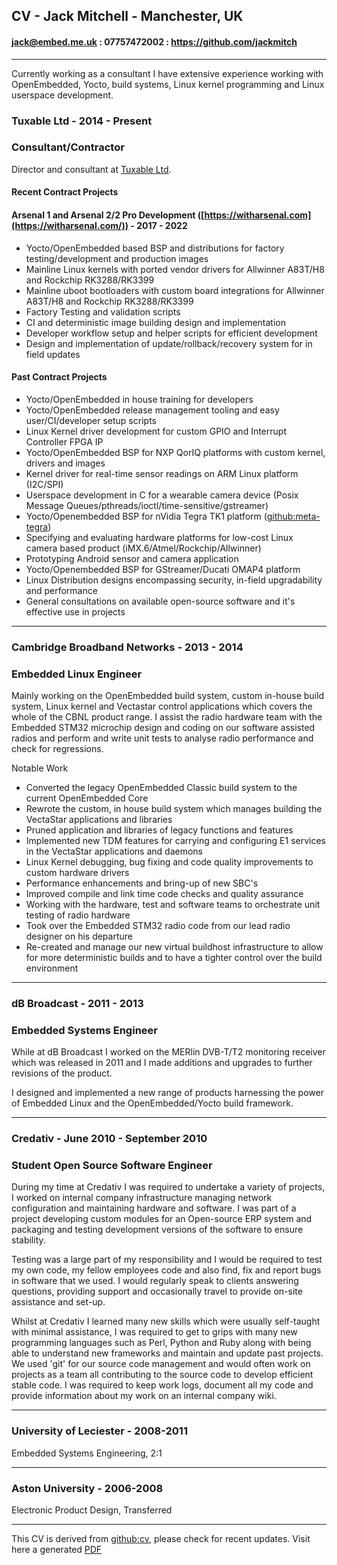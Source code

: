 ## CV - Jack Mitchell - Manchester, UK

#### jack@embed.me.uk : 07757472002 : https://github.com/jackmitch
---

Currently working as a consultant I have extensive experience working with OpenEmbedded, Yocto, build systems, Linux kernel programming and Linux userspace development.

### Tuxable Ltd - 2014 - Present
### Consultant/Contractor

Director and consultant at [Tuxable Ltd](http://www.tuxable.co.uk).

#### Recent Contract Projects

#### Arsenal 1 and Arsenal 2/2 Pro Development ([https://witharsenal.com](https://witharsenal.com/)) - 2017 - 2022

- Yocto/OpenEmbedded based BSP and distributions for factory testing/development and production images
- Mainline Linux kernels with ported vendor drivers for Allwinner A83T/H8 and Rockchip RK3288/RK3399
- Mainline uboot bootloaders with custom board integrations for Allwinner A83T/H8 and Rockchip RK3288/RK3399
- Factory Testing and validation scripts
- CI and deterministic image building design and implementation
- Developer workflow setup and helper scripts for efficient development
- Design and implementation of update/rollback/recovery system for in field updates

#### Past Contract Projects

- Yocto/OpenEmbedded in house training for developers
- Yocto/OpenEmbedded release management tooling and easy user/CI/developer setup scripts
- Linux Kernel driver development for custom GPIO and Interrupt Controller FPGA IP
- Yocto/OpenEmbedded BSP for NXP QorIQ platforms with custom kernel, drivers and images
- Kernel driver for real-time sensor readings on ARM Linux platform (I2C/SPI)
- Userspace development in C for a wearable camera device (Posix Message Queues/pthreads/ioctl/time-sensitive/gstreamer)
- Yocto/Openembedded BSP for nVidia Tegra TK1 platform ([github:meta-tegra](https://github.com/madisongh/meta-tegra))
- Specifying and evaluating hardware platforms for low-cost Linux camera based product (iMX.6/Atmel/Rockchip/Allwinner)
- Prototyping Android sensor and camera application
- Yocto/Openembedded BSP for GStreamer/Ducati OMAP4 platform
- Linux Distribution designs encompassing security, in-field upgradability and performance
- General consultations on available open-source software and it's effective use in projects

---

### Cambridge Broadband Networks - 2013 - 2014
### Embedded Linux Engineer

Mainly working on the OpenEmbedded build system, custom in-house build system, Linux kernel and Vectastar control applications which covers the whole of the CBNL product range. I assist the radio hardware team with the Embedded STM32 microchip design and coding on our software assisted radios and perform and write unit tests to analyse radio performance and check for regressions.

Notable Work
- Converted the legacy OpenEmbedded Classic build system to the current OpenEmbedded Core
- Rewrote the custom, in house build system which manages building the VectaStar applications and libraries
- Pruned application and libraries of legacy functions and features
- Implemented new TDM features for carrying and configuring E1 services in the VectaStar applications and daemons
- Linux Kernel debugging, bug fixing and code quality improvements to custom hardware drivers
- Performance enhancements and bring-up of new SBC's
- Improved compile and link time code checks and quality assurance
- Working with the hardware, test and software teams to orchestrate unit testing of radio hardware
- Took over the Embedded STM32 radio code from our lead radio designer on his departure
- Re-created and manage our new virtual buildhost infrastructure to allow for more deterministic builds and to have a tighter control over the build environment

---

### dB Broadcast - 2011 - 2013
### Embedded Systems Engineer

While at dB Broadcast I worked on the MERlin DVB-T/T2 monitoring receiver which was released in 2011 and I made additions and upgrades to further revisions of the product.

I designed and implemented a new range of products harnessing the power of Embedded Linux and the OpenEmbedded/Yocto build framework.

---

### Credativ - June 2010 - September 2010
### Student Open Source Software Engineer

During my time at Credativ I was required to undertake a variety of projects, I worked on internal company infrastructure managing network configuration and maintaining hardware and software. I was part of a project developing custom modules for an Open-source ERP system and packaging and testing development versions of the software to ensure stability.

Testing was a large part of my responsibility and I would be required to test my own code, my fellow employees code and also find, fix and report bugs in software that we used. I would regularly speak to clients answering questions, providing support and occasionally travel to provide on-site assistance and set-up.

Whilst at Credativ I learned many new skills which were usually self-taught with minimal assistance, I was required to get to grips with many new programming languages such as Perl, Python and Ruby along with being able to understand new frameworks and maintain and update past projects. We used 'git' for our source code management and would often work on projects as a team all contributing to the source code to develop efficient stable code. I was required to keep work logs, document all my code and provide information about my work on an internal company wiki.

---

### University of Leciester - 2008-2011
Embedded Systems Engineering, 2:1

---

### Aston University - 2006-2008
Electronic Product Design, Transferred

---

This CV is derived from [github:cv](https://github.com/jackmitch/cv), please check for recent updates. Visit here a generated [PDF](http://gitprint.com/jackmitch/cv/blob/master/README.md)

